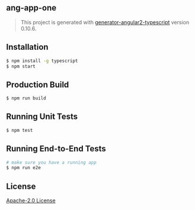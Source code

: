 ## ang-app-one
> This project is generated with [generator-angular2-typescript](https://github.com/shibbir/generator-angular2-typescript) version 0.10.6.

## Installation

```bash
$ npm install -g typescript
$ npm start
```

## Production Build
```bash
$ npm run build
```

## Running Unit Tests
```bash
$ npm test
```

## Running End-to-End Tests
```bash
# make sure you have a running app
$ npm run e2e
```

## License
<a href="https://opensource.org/licenses/Apache-2.0">Apache-2.0 License</a>
